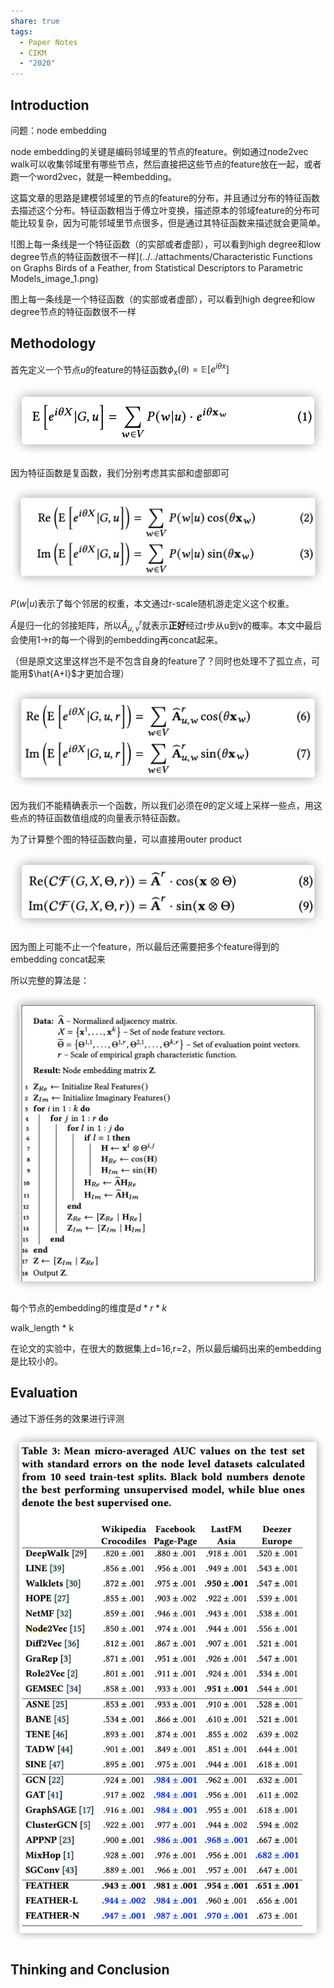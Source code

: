 ```yaml
---
share: true
tags:
  - Paper Notes
  - CIKM
  - "2020"
---
```



## Introduction

问题：node embedding

node embedding的关键是编码邻域里的节点的feature。例如通过node2vec walk可以收集邻域里有哪些节点，然后直接把这些节点的feature放在一起，或者跑一个word2vec，就是一种embedding。

这篇文章的思路是建模邻域里的节点的feature的分布，并且通过分布的特征函数去描述这个分布。特征函数相当于傅立叶变换，描述原本的邻域feature的分布可能比较复杂，因为可能邻域里节点很多，但是通过其特征函数来描述就会更简单。

![图上每一条线是一个特征函数（的实部或者虚部），可以看到high degree和low degree节点的特征函数很不一样](../../attachments/Characteristic Functions on Graphs Birds of a Feather, from Statistical Descriptors to Parametric Models_image_1.png)

图上每一条线是一个特征函数（的实部或者虚部），可以看到high degree和low degree节点的特征函数很不一样

## Methodology

首先定义一个节点$u$的feature的特征函数$\phi_x(\theta)=\mathbb{E}[{e^{i\theta x}}]$

![Characteristic Functions on Graphs Birds of a Feather, from Statistical Descriptors to Parametric Models_image_2](../../attachments/Characteristic%20Functions%20on%20Graphs%20Birds%20of%20a%20Feather,%20from%20Statistical%20Descriptors%20to%20Parametric%20Models_image_2.png)

因为特征函数是复函数，我们分别考虑其实部和虚部即可

![Characteristic Functions on Graphs Birds of a Feather, from Statistical Descriptors to Parametric Models_image_3](../../attachments/Characteristic%20Functions%20on%20Graphs%20Birds%20of%20a%20Feather,%20from%20Statistical%20Descriptors%20to%20Parametric%20Models_image_3.png)

$P(w|u)$表示了每个邻居的权重，本文通过r-scale随机游走定义这个权重。

$\hat{A}$是归一化的邻接矩阵，所以$\hat{A}^{r}_{u,v}$就表示**正好**经过r步从u到v的概率。本文中最后会使用1→r的每一个得到的embedding再concat起来。

（但是原文这里这样岂不是不包含自身的feature了？同时也处理不了孤立点，可能用$\hat{A+I}$才更加合理）

![Characteristic Functions on Graphs Birds of a Feather, from Statistical Descriptors to Parametric Models_image_4](../../attachments/Characteristic%20Functions%20on%20Graphs%20Birds%20of%20a%20Feather,%20from%20Statistical%20Descriptors%20to%20Parametric%20Models_image_4.png)

因为我们不能精确表示一个函数，所以我们必须在$\theta$的定义域上采样一些点，用这些点的特征函数值组成的向量表示特征函数。

为了计算整个图的特征函数向量，可以直接用outer product

![Characteristic Functions on Graphs Birds of a Feather, from Statistical Descriptors to Parametric Models_image_5](../../attachments/Characteristic%20Functions%20on%20Graphs%20Birds%20of%20a%20Feather,%20from%20Statistical%20Descriptors%20to%20Parametric%20Models_image_5.png)

因为图上可能不止一个feature，所以最后还需要把多个feature得到的embedding concat起来

所以完整的算法是：

![Characteristic Functions on Graphs Birds of a Feather, from Statistical Descriptors to Parametric Models_image_6](../../attachments/Characteristic%20Functions%20on%20Graphs%20Birds%20of%20a%20Feather,%20from%20Statistical%20Descriptors%20to%20Parametric%20Models_image_6.png)

每个节点的embedding的维度是$d * r * k$

walk_length * k

在论文的实验中，在很大的数据集上d=16,r=2，所以最后编码出来的embedding是比较小的。

## Evaluation

通过下游任务的效果进行评测

![Characteristic Functions on Graphs Birds of a Feather, from Statistical Descriptors to Parametric Models_image_7](../../attachments/Characteristic%20Functions%20on%20Graphs%20Birds%20of%20a%20Feather,%20from%20Statistical%20Descriptors%20to%20Parametric%20Models_image_7.png)

## Thinking and Conclusion